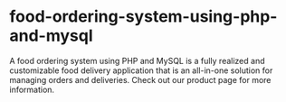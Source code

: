 # food-ordering-system-using-php-and-mysql
A food ordering system using PHP and MySQL is a fully realized and customizable food delivery application that is an all-in-one solution for managing orders and deliveries. Check out our product page for more information.
